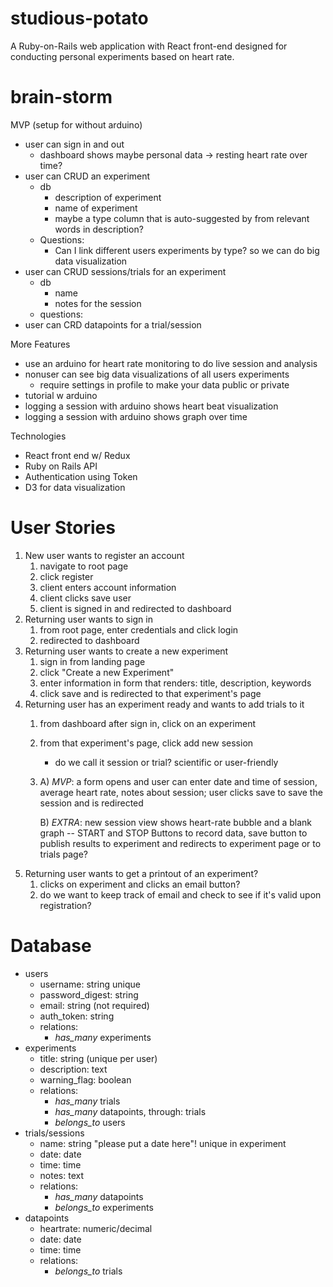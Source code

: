# studious-potato
A Ruby-on-Rails web application with React front-end designed for conducting personal experiments based on heart rate. 

# brain-storm
MVP (setup for without arduino)
  - user can sign in and out
    - dashboard shows maybe personal data -> resting heart rate over time?
  - user can CRUD an experiment
    - db
      - description of experiment
      - name of experiment
      - maybe a type column that is auto-suggested by from relevant words in description?
    - Questions:
      - Can I link different users experiments by type? so we can do big data visualization
  - user can CRUD sessions/trials for an experiment
    - db
      - name
      - notes for the session
    - questions:
  - user can CRD datapoints for a trial/session

More Features
  - use an arduino for heart rate monitoring to do live session and analysis
  - nonuser can see big data visualizations of all users experiments 
    - require settings in profile to make your data public or private
  - tutorial w arduino 
  - logging a session with arduino shows heart beat visualization
  - logging a session with arduino shows graph over time


Technologies
  - React front end w/ Redux
  - Ruby on Rails API
  - Authentication using Token
  - D3 for data visualization

# User Stories
  1. New user wants to register an account
      1. navigate to root page
      2. click register
      3. client enters account information
      4. client clicks save user
      5. client is signed in and redirected to dashboard
  2. Returning user wants to sign in
      1. from root page, enter credentials and click login
      2. redirected to dashboard
  3. Returning user wants to create a new experiment
      1. sign in from landing page
      2. click "Create a new Experiment"
      3. enter information in form that renders: title, description, keywords
      4. click save and is redirected to that experiment's page
  4. Returning user has an experiment ready and wants to add trials to it
      1. from dashboard after sign in, click on an experiment
      2. from that experiment's page, click add new session
          - do we call it session or trial? scientific or user-friendly
      3. 
          A) *MVP*: a form opens and user can enter date and time of session, average heart rate, notes about session; user clicks save to save the session and is redirected 
          
          B) *EXTRA*: new session view shows heart-rate bubble and a blank graph
              -- START and STOP Buttons to record data, save button to publish results to experiment and redirects to experiment page or to trials page?
  5. Returning user wants to get a printout of an experiment?
      1. clicks on experiment and clicks an email button? 
      2. do we want to keep track of email and check to see if it's valid upon registration?
  
# Database
  - users
    - username: string unique
    - password_digest: string
    - email: string (not required)
    - auth_token: string
    - relations:
      - *has_many* experiments
  - experiments
    - title: string (unique per user)
    - description: text
    - warning_flag: boolean
    - relations:
      - *has_many* trials
      - *has_many* datapoints, through: trials
      - *belongs_to* users
  - trials/sessions
    - name: string "please put a date here"! unique in experiment
    - date: date
    - time: time
    - notes: text
    - relations:
      - *has_many* datapoints
      - *belongs_to* experiments
  - datapoints
    - heartrate: numeric/decimal
    - date: date
    - time: time
    - relations:
      - *belongs_to* trials
